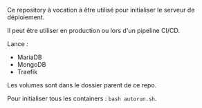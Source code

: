 Ce repository à vocation à être utilisé pour initialiser le serveur de déploiement. 

Il peut être utiliser en production ou lors d'un pipeline CI/CD. 

Lance : 
- MariaDB
- MongoDB
- Traefik

Les volumes sont dans le dossier parent de ce repo.

Pour initialiser tous les containers : `bash autorun.sh`.